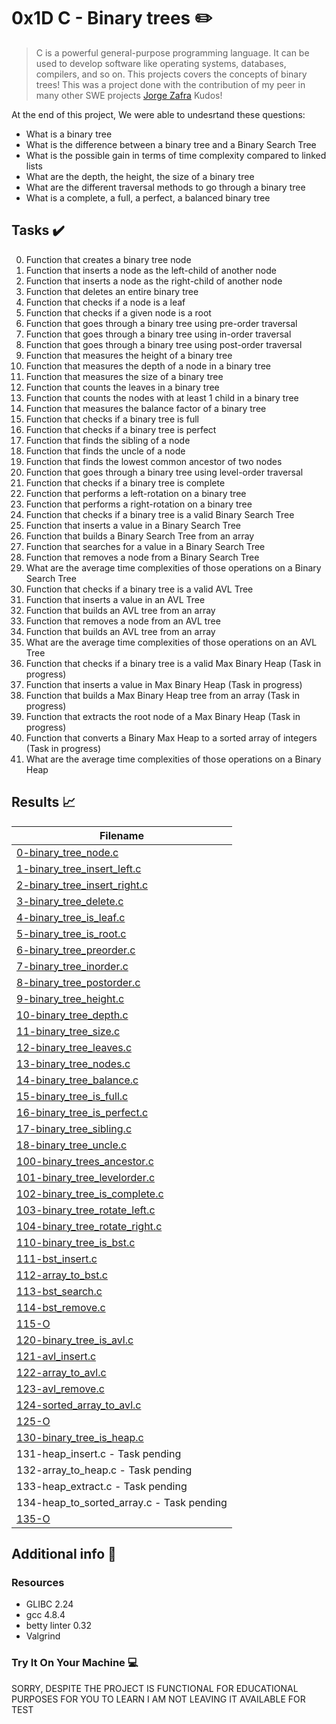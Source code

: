 # 0x1D C - Binary trees :pencil2:

> C is a powerful general-purpose programming language. It can be used to develop software like operating systems, databases, compilers, and so on. This projects covers the concepts of binary trees! This was a project done with the contribution of my peer in many other SWE projects  [Jorge Zafra](https://github.com/jorgezafra94/) Kudos!

At the end of this project, We were able to undesrtand these questions:
  
* What is a binary tree
* What is the difference between a binary tree and a Binary Search Tree
* What is the possible gain in terms of time complexity compared to linked lists
* What are the depth, the height, the size of a binary tree
* What are the different traversal methods to go through a binary tree
* What is a complete, a full, a perfect, a balanced binary tree

## Tasks :heavy_check_mark:

0. Function that creates a binary tree node
1. Function that inserts a node as the left-child of another node
2. Function that inserts a node as the right-child of another node
3. Function that deletes an entire binary tree
4. Function that checks if a node is a leaf
5. Function that checks if a given node is a root
6. Function that goes through a binary tree using pre-order traversal
7. Function that goes through a binary tree using in-order traversal
8. Function that goes through a binary tree using post-order traversal
9. Function that measures the height of a binary tree
10. Function that measures the depth of a node in a binary tree
11. Function that measures the size of a binary tree
12. Function that counts the leaves in a binary tree
13. Function that counts the nodes with at least 1 child in a binary tree
14. Function that measures the balance factor of a binary tree
15. Function that checks if a binary tree is full
16. Function that checks if a binary tree is perfect
17. Function that finds the sibling of a node
18. Function that finds the uncle of a node
19. Function that finds the lowest common ancestor of two nodes
20. Function that goes through a binary tree using level-order traversal
21. Function that checks if a binary tree is complete
22. Function that performs a left-rotation on a binary tree
23. Function that performs a right-rotation on a binary tree
24. Function that checks if a binary tree is a valid Binary Search Tree
25. Function that inserts a value in a Binary Search Tree
26. Function that builds a Binary Search Tree from an array
27. Function that searches for a value in a Binary Search Tree
28. Function that removes a node from a Binary Search Tree
29. What are the average time complexities of those operations on a Binary Search Tree
30. Function that checks if a binary tree is a valid AVL Tree
31. Function that inserts a value in an AVL Tree
32. Function that builds an AVL tree from an array
33. Function that removes a node from an AVL tree
34. Function that builds an AVL tree from an array
35. What are the average time complexities of those operations on an AVL Tree
36. Function that checks if a binary tree is a valid Max Binary Heap (Task in progress)
37. Function that inserts a value in Max Binary Heap (Task in progress)
38. Function that builds a Max Binary Heap tree from an array (Task in progress)
39. Function that extracts the root node of a Max Binary Heap (Task in progress)
40. Function that converts a Binary Max Heap to a sorted array of integers (Task in progress)
41. What are the average time complexities of those operations on a Binary Heap


## Results :chart_with_upwards_trend:

| Filename |
| ------ |
| [0-binary_tree_node.c](https://github.com/EsraaKhaled94/binary_trees/blob/main/0-binary_tree_node.c)|
| [1-binary_tree_insert_left.c](https://github.com/EsraaKhaled94/binary_trees/blob/master/1-binary_tree_insert_left.c)|
| [2-binary_tree_insert_right.c](https://github.com/EsraaKhaled94/binary_trees/blob/master/2-binary_tree_insert_right.c)|
| [3-binary_tree_delete.c](https://github.com/EsraaKhaled94/binary_trees/blob/master/3-binary_tree_delete.c)|
| [4-binary_tree_is_leaf.c](https://github.com/EsraaKhaled94/binary_trees/blob/master/4-binary_tree_is_leaf.c)|
| [5-binary_tree_is_root.c](https://github.com/EsraaKhaled94/binary_trees/blob/master/5-binary_tree_is_root.c)|
| [6-binary_tree_preorder.c](https://github.com/EsraaKhaled94/binary_trees/blob/master/6-binary_tree_preorder.c)|
| [7-binary_tree_inorder.c](https://github.com/EsraaKhaled94/binary_trees/blob/master/7-binary_tree_inorder.c)|
| [8-binary_tree_postorder.c](https://github.com/EsraaKhaled94/binary_trees/blob/master/8-binary_tree_postorder.c)|
| [9-binary_tree_height.c](https://github.com/EsraaKhaled94/binary_trees/blob/master/9-binary_tree_height.c)|
| [10-binary_tree_depth.c](https://github.com/EsraaKhaled94/binary_trees/blob/master/10-binary_tree_depth.c)|
| [11-binary_tree_size.c](https://github.com/EsraaKhaled94/binary_trees/blob/master/11-binary_tree_size.c)|
| [12-binary_tree_leaves.c](https://github.com/EsraaKhaled94/binary_trees/blob/master/12-binary_tree_leaves.c)|
| [13-binary_tree_nodes.c](https://github.com/EsraaKhaled94/binary_trees/blob/master/13-binary_tree_nodes.c)|
| [14-binary_tree_balance.c](https://github.com/EsraaKhaled94/binary_trees/blob/master/14-binary_tree_balance.c)|
| [15-binary_tree_is_full.c](https://github.com/EsraaKhaled94/binary_trees/blob/master/15-binary_tree_is_full.c)|
| [16-binary_tree_is_perfect.c](https://github.com/EsraaKhaled94/binary_trees/blob/master/16-binary_tree_is_perfect.c)|
| [17-binary_tree_sibling.c](https://github.com/EsraaKhaled94/binary_trees/blob/master/17-binary_tree_sibling.c)|
| [18-binary_tree_uncle.c](https://github.com/EsraaKhaled94/binary_trees/blob/master/18-binary_tree_uncle.c)|
| [100-binary_trees_ancestor.c](https://github.com/EsraaKhaled94/binary_trees/blob/master/100-binary_trees_ancestor.c)|
| [101-binary_tree_levelorder.c](https://github.com/EsraaKhaled94/binary_trees/blob/master/101-binary_tree_levelorder.c)|
| [102-binary_tree_is_complete.c](https://github.com/EsraaKhaled94/binary_trees/blob/master/102-binary_tree_is_complete.c)|
| [103-binary_tree_rotate_left.c](https://github.com/EsraaKhaled94/binary_trees/blob/master/103-binary_tree_rotate_left.c)|
| [104-binary_tree_rotate_right.c](https://github.com/EsraaKhaled94/binary_trees/blob/master/104-binary_tree_rotate_right.c)|
| [110-binary_tree_is_bst.c](https://github.com/EsraaKhaled94/binary_trees/blob/master/110-binary_tree_is_bst.c)|
| [111-bst_insert.c](https://github.com/EsraaKhaled94/binary_trees/blob/master/111-bst_insert.c)|
| [112-array_to_bst.c](https://github.com/EsraaKhaled94/binary_trees/blob/master/112-array_to_bst.c)|
| [113-bst_search.c](https://github.com/EsraaKhaled94/binary_trees/blob/master/113-bst_search.c)|
| [114-bst_remove.c](https://github.com/EsraaKhaled94/binary_trees/blob/master/114-bst_remove.c)|
| [115-O](https://github.com/EsraaKhaled94/binary_trees/blob/master/115-O)|
| [120-binary_tree_is_avl.c](https://github.com/EsraaKhaled94/binary_trees/blob/master/120-binary_tree_is_avl.c)|
| [121-avl_insert.c](https://github.com/EsraaKhaled94/binary_trees/blob/master/121-avl_insert.c)|
| [122-array_to_avl.c](https://github.com/EsraaKhaled94/binary_trees/blob/master/122-array_to_avl.c)|
| [123-avl_remove.c](https://github.com/EsraaKhaled94/binary_trees/blob/master/123-avl_remove.c)|
| [124-sorted_array_to_avl.c](https://github.com/EsraaKhaled94/binary_trees/blob/master/124-sorted_array_to_avl.c)|
| [125-O](https://github.com/EsraaKhaled94/binary_trees/blob/master/125-O)|
| [130-binary_tree_is_heap.c](https://github.com/EsraaKhaled94/binary_trees/blob/master/130-binary_tree_is_heap.c)|
| 131-heap_insert.c - Task pending|
| 132-array_to_heap.c - Task pending|
| 133-heap_extract.c - Task pending|
| 134-heap_to_sorted_array.c - Task pending|
| [135-O](https://github.com/EsraaKhaled94/binary_trees/blob/master/135-O)|


## Additional info :construction:
### Resources

- GLIBC 2.24
- gcc 4.8.4
- betty linter 0.32
- Valgrind


### Try It On Your Machine :computer:	

SORRY, DESPITE THE PROJECT IS FUNCTIONAL FOR EDUCATIONAL PURPOSES FOR YOU TO LEARN I AM NOT LEAVING IT AVAILABLE FOR TEST

